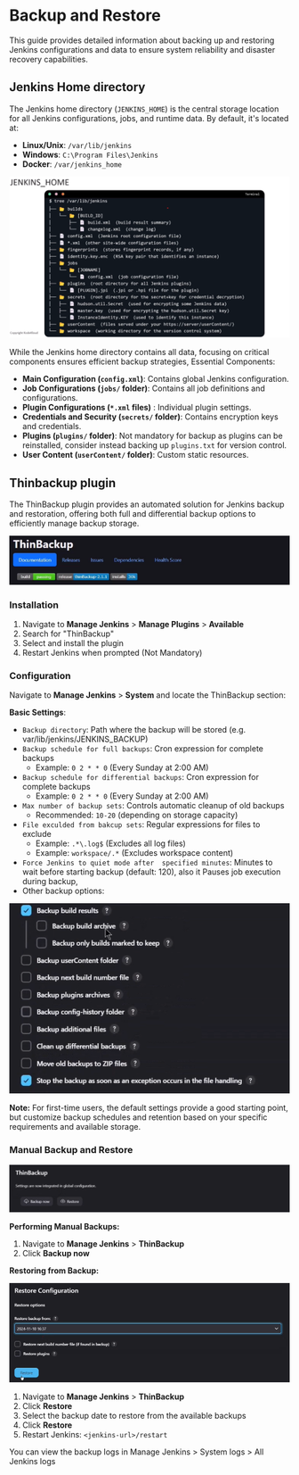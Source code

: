 # Backup and Restore 

This guide provides detailed information about backing up and restoring Jenkins configurations and data to ensure system reliability and disaster recovery capabilities.

## Jenkins Home directory

The Jenkins home directory (`JENKINS_HOME`) is the central storage location for all Jenkins configurations, jobs, and runtime data. By default, it's located at:
- **Linux/Unix**: `/var/lib/jenkins`
- **Windows**: `C:\Program Files\Jenkins`
- **Docker**: `/var/jenkins_home`

<p align="center">
    <img src="../images/jenkins_home.png"  alt="Jenkins Home directory"/>
</p>

While the Jenkins home directory contains all data, focusing on critical components ensures efficient backup strategies, Essential Components:
- **Main Configuration (`config.xml`)**: Contains global Jenkins configuration.
- **Job Configurations (`jobs/` folder)**: Contains all job definitions and configurations.
- **Plugin Configurations (`*.xml` files)** : Individual plugin settings.
- **Credentials and Security (`secrets/` folder)**: Contains encryption keys and credentials.
- **Plugins (`plugins/` folder)**: Not mandatory for backup as plugins can be reinstalled, consider instead backing up `plugins.txt` for version control.
- **User Content (`userContent/` folder)**: Custom static resources.

## Thinbackup plugin

The ThinBackup plugin provides an automated solution for Jenkins backup and restoration, offering both full and differential backup options to efficiently manage backup storage.

<p align="center">
    <img src="../images/thinbakcup_plugin.png"  alt="Thinbackup plugin"/>
</p>

### Installation

1. Navigate to **Manage Jenkins** > **Manage Plugins** > **Available**
2. Search for "ThinBackup"
3. Select and install the plugin
4. Restart Jenkins when prompted (Not Mandatory)

### Configuration

Navigate to **Manage Jenkins** > **System** and locate the ThinBackup section:

**Basic Settings**:


- `Backup directory`: Path where the backup will be stored (e.g. var/lib/jenkins/JENKINS_BACKUP)
- `Backup schedule for full backups`:  Cron expression for complete backups
    - Example: `0 2 * * 0` (Every Sunday at 2:00 AM)
- `Backup schedule for differential backups`:  Cron expression for complete backups
    - Example: `0 2 * * 0` (Every Sunday at 2:00 AM)
- `Max number of backup sets`: Controls automatic cleanup of old backups
    - Recommended: `10-20` (depending on storage capacity)
- `File exculded from bakcup sets`: Regular expressions for files to exclude
  - Example: `.*\.log$` (Excludes all log files)
  - Example: `workspace/.*` (Excludes workspace content)
- `Force Jenkins to quiet mode after  specified minutes`: Minutes to wait before starting backup (default: 120), also it Pauses job execution during backup, 
- Other backup options:
<p align="center">
    <img src="../images/backup options.png"  alt="Thinbackup backup options"/>
</p>

**Note:** For first-time users, the default settings provide a good starting point, but customize backup schedules and retention based on your specific requirements and available storage.

### Manual Backup and Restore

<p align="center">
    <img src="../images/thinbackup_backup&restore.png"  alt="Thinbackup backup and restore"/>
</p>

**Performing Manual Backups:**

1. Navigate to **Manage Jenkins** > **ThinBackup**
2. Click **Backup now**

**Restoring from Backup:**

<p align="center">
    <img src="../images/thinsbackup_restore.png"  alt="Thinbackup restore"/>
</p>


1. Navigate to **Manage Jenkins** > **ThinBackup**
2. Click **Restore**
3. Select the backup date to restore from the available backups
4. Click **Restore**
5. Restart Jenkins:  `<jenkins-url>/restart`

You can view the backup logs in Manage Jenkins > System logs > All Jenkins logs 